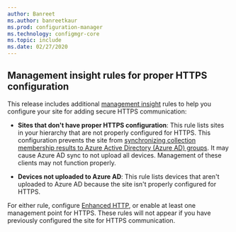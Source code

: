 ```yaml
---
author: Banreet
ms.author: banreetkaur
ms.prod: configuration-manager
ms.technology: configmgr-core
ms.topic: include
ms.date: 02/27/2020
---
```


## <a name="bkmk_insight"></a> Management insight rules for proper HTTPS configuration

<!--6268489-->

This release includes additional [management insight](../../../../servers/manage/management-insights.md) rules to help you configure your site for adding secure HTTPS communication:

- **Sites that don't have proper HTTPS configuration**: This rule lists sites in your hierarchy that are not properly configured for HTTPS. This configuration prevents the site from [synchronizing collection membership results to Azure Active Directory (Azure AD) groups](../../../../clients/manage/collections/create-collections.md#bkmk_aadcollsync). It may cause Azure AD sync to not upload all devices. Management of these clients may not function properly.

- **Devices not uploaded to Azure AD**: This rule lists devices that aren't uploaded to Azure AD because the site isn't properly configured for HTTPS.

For either rule, configure [Enhanced HTTP](../../../../plan-design/hierarchy/enhanced-http.md), or enable at least one management point for HTTPS. These rules will not appear if you have previously configured the site for HTTPS communication.
